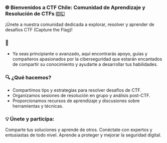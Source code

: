 ### 🌐 Bienvenidos a CTF Chile: Comunidad de Aprendizaje y Resolución de CTFs 🇨🇱
¡Únete a nuestra comunidad dedicada a explorar, resolver y aprender de desafíos CTF (Capture the Flag)!

### 🚩
- Ya seas principiante o avanzado, aquí encontrarás apoyo, guías y compañeros apasionados por la ciberseguridad que estarán encantados de compartir su conocimiento y ayudarte a desarrollar tus habilidades.
### 🔍 ¿Qué hacemos?
- Compartimos tips y estrategias para resolver desafíos de CTF.
- Organizamos sesiones de resolución en grupo y análisis post-CTF.
- Proporcionamos recursos de aprendizaje y discusiones sobre herramientas y técnicas.
### 💡 Únete y participa:
Comparte tus soluciones y aprende de otros.
Conéctate con expertos y entusiastas de todo nivel.
Aprende a proteger y mejorar la seguridad digital.

<!---
ctf-chile/ctf-chile is a ✨ special ✨ repository because its `README.md` (this file) appears on your GitHub profile.
You can click the Preview link to take a look at your changes.
--->
